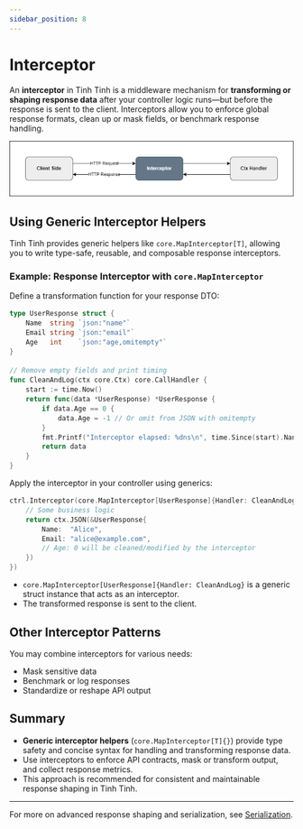 ```yaml
---
sidebar_position: 8
---
```


# Interceptor

An **interceptor** in Tinh Tinh is a middleware mechanism for **transforming or shaping response data** after your controller logic runs—but before the response is sent to the client. Interceptors allow you to enforce global response formats, clean up or mask fields, or benchmark response handling.

![interceptor](./img/interceptor.png)

## Using Generic Interceptor Helpers

Tinh Tinh provides generic helpers like `core.MapInterceptor[T]`, allowing you to write type-safe, reusable, and composable response interceptors.

### Example: Response Interceptor with `core.MapInterceptor`

Define a transformation function for your response DTO:

```go
type UserResponse struct {
    Name  string `json:"name"`
    Email string `json:"email"`
    Age   int    `json:"age,omitempty"`
}

// Remove empty fields and print timing
func CleanAndLog(ctx core.Ctx) core.CallHandler {
    start := time.Now()
    return func(data *UserResponse) *UserResponse {
        if data.Age == 0 {
            data.Age = -1 // Or omit from JSON with omitempty
        }
        fmt.Printf("Interceptor elapsed: %dns\n", time.Since(start).Nanoseconds())
        return data
    }
}
```

Apply the interceptor in your controller using generics:

```go
ctrl.Interceptor(core.MapInterceptor[UserResponse]{Handler: CleanAndLog}).Get("/user", func(ctx core.Ctx) error {
    // Some business logic
    return ctx.JSON(&UserResponse{
        Name:  "Alice",
        Email: "alice@example.com",
        // Age: 0 will be cleaned/modified by the interceptor
    })
})
```

- `core.MapInterceptor[UserResponse]{Handler: CleanAndLog}` is a generic struct instance that acts as an interceptor.
- The transformed response is sent to the client.

## Other Interceptor Patterns

You may combine interceptors for various needs:
- Mask sensitive data
- Benchmark or log responses
- Standardize or reshape API output

## Summary

- **Generic interceptor helpers** (`core.MapInterceptor[T]{}`) provide type safety and concise syntax for handling and transforming response data.
- Use interceptors to enforce API contracts, mask or transform output, and collect response metrics.
- This approach is recommended for consistent and maintainable response shaping in Tinh Tinh.

---

For more on advanced response shaping and serialization, see [Serialization](../application/serialization.md).
